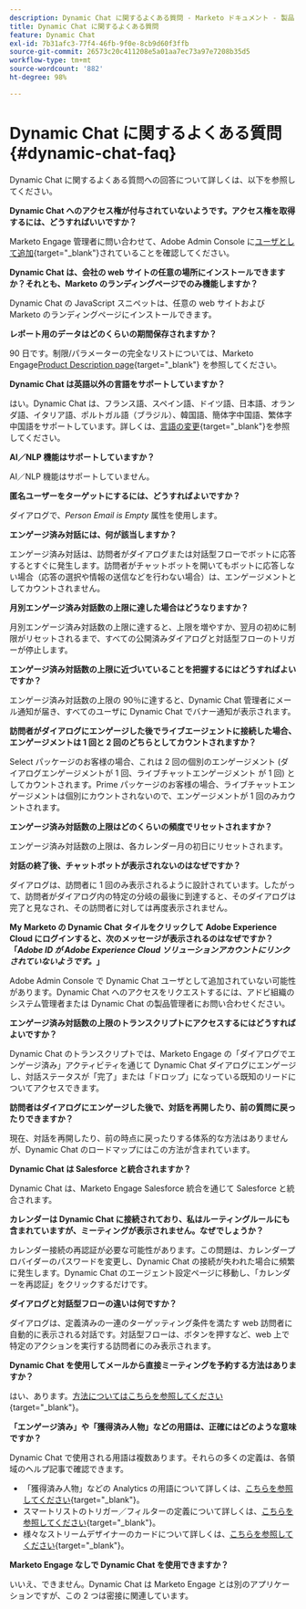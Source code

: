 ```yaml
---
description: Dynamic Chat に関するよくある質問 - Marketo ドキュメント - 製品ドキュメント
title: Dynamic Chat に関するよくある質問
feature: Dynamic Chat
exl-id: 7b31afc3-77f4-46fb-9f0e-8cb9d60f3ffb
source-git-commit: 26573c20c411208e5a01aa7ec73a97e7208b35d5
workflow-type: tm+mt
source-wordcount: '882'
ht-degree: 98%

---
```


# Dynamic Chat に関するよくある質問 {#dynamic-chat-faq}

Dynamic Chat に関するよくある質問への回答について詳しくは、以下を参照してください。

**Dynamic Chat へのアクセス権が付与されていないようです。アクセス権を取得するには、どうすればいいですか？**

Marketo Engage 管理者に問い合わせて、Adobe Admin Console に[ユーザとして追加](/help/marketo/product-docs/demand-generation/dynamic-chat/setup-and-configuration/add-or-remove-chat-users.md#add-a-chat-user){target="_blank"}されていることを確認してください。

**Dynamic Chat は、会社の web サイトの任意の場所にインストールできますか？それとも、Marketo のランディングページでのみ機能しますか？**

Dynamic Chat の JavaScript スニペットは、任意の web サイトおよび Marketo のランディングページにインストールできます。

**レポート用のデータはどのくらいの期間保存されますか？**

90 日です。制限/パラメーターの完全なリストについては、Marketo Engage[Product Description page](https://helpx.adobe.com/legal/product-descriptions/adobe-marketo-engage-product-description.html){target="_blank"} を参照してください。

**Dynamic Chat は英語以外の言語をサポートしていますか？**

はい。Dynamic Chat は、フランス語、スペイン語、ドイツ語、日本語、オランダ語、イタリア語、ポルトガル語（ブラジル）、韓国語、簡体字中国語、繁体字中国語をサポートしています。詳しくは、[言語の変更](/help/marketo/product-docs/demand-generation/dynamic-chat/dynamic-chat-overview.md#changing-the-language){target="_blank"}を参照してください。

**AI／NLP 機能はサポートしていますか？**

AI／NLP 機能はサポートしていません。

**匿名ユーザーをターゲットにするには、どうすればよいですか？**

ダイアログで、_Person Email is Empty_ 属性を使用します。

**エンゲージ済み対話には、何が該当しますか？**

エンゲージ済み対話は、訪問者がダイアログまたは対話型フローでボットに応答するとすぐに発生します。訪問者がチャットボットを開いてもボットに応答しない場合（応答の選択や情報の送信などを行わない場合）は、エンゲージメントとしてカウントされません。

**月別エンゲージ済み対話数の上限に達した場合はどうなりますか？**

月別エンゲージ済み対話数の上限に達すると、上限を増やすか、翌月の初めに制限がリセットされるまで、すべての公開済みダイアログと対話型フローのトリガーが停止します。

**エンゲージ済み対話数の上限に近づいていることを把握するにはどうすればよいですか？**

エンゲージ済み対話数の上限の 90％に達すると、Dynamic Chat 管理者にメール通知が届き、すべてのユーザに Dynamic Chat でバナー通知が表示されます。

**訪問者がダイアログにエンゲージした後でライブエージェントに接続した場合、エンゲージメントは 1 回と 2 回のどちらとしてカウントされますか？**

Select パッケージのお客様の場合、これは 2 回の個別のエンゲージメント (ダイアログエンゲージメントが 1 回、ライブチャットエンゲージメント が 1 回) としてカウントされます。Prime パッケージのお客様の場合、ライブチャットエンゲージメントは個別にカウントされないので、エンゲージメントが 1 回のみカウントされます。

**エンゲージ済み対話数の上限はどのくらいの頻度でリセットされますか？**

エンゲージ済み対話数の上限は、各カレンダー月の初日にリセットされます。

**対話の終了後、チャットボットが表示されないのはなぜですか？**

ダイアログは、訪問者に 1 回のみ表示されるように設計されています。したがって、訪問者がダイアログ内の特定の分岐の最後に到達すると、そのダイアログは完了と見なされ、その訪問者に対しては再度表示されません。

**My Marketo の Dynamic Chat タイルをクリックして Adobe Experience Cloud にログインすると、次のメッセージが表示されるのはなぜですか？「_Adobe ID が Adobe Experience Cloud ソリューションアカウントにリンクされていないようです。_」**

Adobe Admin Console で Dynamic Chat ユーザとして追加されていない可能性があります。Dynamic Chat へのアクセスをリクエストするには、アドビ組織のシステム管理者または Dynamic Chat の製品管理者にお問い合わせください。

**エンゲージ済み対話数の上限のトランスクリプトにアクセスするにはどうすればよいですか？**

Dynamic Chat のトランスクリプトでは、Marketo Engage の「ダイアログでエンゲージ済み」アクティビティを通じて Dynamic Chat ダイアログにエンゲージし、対話ステータスが「完了」または「ドロップ」になっている既知のリードについてアクセスできます。

**訪問者はダイアログにエンゲージした後で、対話を再開したり、前の質問に戻ったりできますか？**

現在、対話を再開したり、前の時点に戻ったりする体系的な方法はありませんが、Dynamic Chat のロードマップにはこの方法が含まれています。

**Dynamic Chat は Salesforce と統合されますか？**

Dynamic Chat は、Marketo Engage Salesforce 統合を通じて Salesforce と統合されます。

**カレンダーは Dynamic Chat に接続されており、私はルーティングルールにも含まれていますが、ミーティングが表示されません。なぜでしょうか？**

カレンダー接続の再認証が必要な可能性があります。この問題は、カレンダープロバイダーのパスワードを変更し、Dynamic Chat の接続が失われた場合に頻繁に発生します。Dynamic Chat のエージェント設定ページに移動し、「カレンダーを再認証」をクリックするだけです。

**ダイアログと対話型フローの違いは何ですか？**

ダイアログは、定義済みの一連のターゲッティング条件を満たす web 訪問者に自動的に表示される対話です。対話型フローは、ボタンを押すなど、web 上で特定のアクションを実行する訪問者にのみ表示されます。

**Dynamic Chat を使用してメールから直接ミーティングを予約する方法はありますか？**

はい、あります。[方法についてはこちらを参照してください](https://nation.marketo.com/t5/product-blogs/using-dynamic-chat-conversational-flows-for-meeting-booking/ba-p/340936){target="_blank"}。

**「エンゲージ済み」や「獲得済み人物」などの用語は、正確にはどのような意味ですか？**

Dynamic Chat で使用される用語は複数あります。それらの多くの定義は、各領域のヘルプ記事で確認できます。

* 「獲得済み人物」などの Analytics の用語について詳しくは、[こちらを参照してください](/help/marketo/product-docs/demand-generation/dynamic-chat/analytics.md#definitions){target="_blank"}。
* スマートリストのトリガー／フィルターの定義について詳しくは、[こちらを参照してください](/help/marketo/product-docs/demand-generation/dynamic-chat/dynamic-chat-activities.md#definitions){target="_blank"}。
* 様々なストリームデザイナーのカードについて詳しくは、[こちらを参照してください](/help/marketo/product-docs/demand-generation/dynamic-chat/automated-chat/stream-designer.md#stream-designer-cards){target="_blank"}。

**Marketo Engage なしで Dynamic Chat を使用できますか？**

いいえ、できません。Dynamic Chat は Marketo Engage とは別のアプリケーションですが、この 2 つは密接に関連しています。
